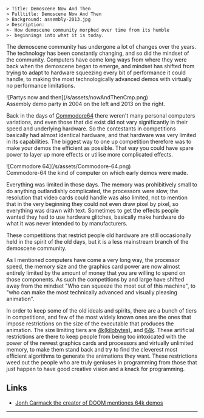 ```
> Title: Demoscene Now And Then
> Fulltitle: Demoscene Now And Then
> Background: assembly-2013.jpg
> Description:
>- How demoscene community morphed over time from its humble
>- beginnings into what it is today.
```

The demoscene community has undergone a lot of changes over the years. The
technology has been constantly changing, and so did the mindset of the
community. Computers have come long ways from where they were back when the
demoscene began to emerge, and mindset has shifted from trying to adapt to
hardware squeezing every bit of performance it could handle, to making the most
technologically advanced demos with virtually no performance limitations.

<div class="small">
  ![Partys now and then](/s/assets/nowAndThenCmp.png)
  <div class="descr">Assembly demo party in 2004 on the left and 2013 on the right.</div>
</div>

Back in the days of [Commodore64][commodore] there weren't many personal computers
variations, and even those that did exist did not vary significantly in their
speed and underlying hardware. So the contestants in competitions basically had
almost identical hardware, and that hardware was very limited in its
capabilities. The biggest way to one up competition therefore was to make your
demos the efficient as possible. That way you could have spare power to layer
up more effects or utilise more complicated effects.

<div class="aside">
  ![Commodore 64](/s/assets/Commodore-64.png)
  <div class="descr">
  Commodore-64 the kind of computer on which early demos were made.
  </div>
</div>

Everything was limited in those days. The memory was prohibitively small to do
anything outlandishly complicated, the processors were slow, the resolution
that video cards could handle was also limited, not to mention that in the very
beginning they could not even draw pixel by pixel, so everything was drawn with
text. Sometimes to get the effects people wanted they had to use hardware
glitches, basically make hardware do what it was never intended to by
manufacturers.

These competitions that restrict people old hardware are still occasionally
held in the spirit of the old days, but it is a less mainstream branch of the
demoscene community.

As I mentioned computers have come a very long way, the processor speed, the
memory size and the graphics card power are now almost entirely limited by the
amount of money that you are willing to spend on those components. As such the
competitions by and large have shifted away from the mindset "Who can squeeze
the most out of this machine", to "who can make the most technically advanced
and visually pleasing animation".

In order to keep some of the old ideals and spirits, there are a bunch of tiers
in competitions, and few of the most widely known ones are the ones that impose
restrictions on the size of the executable that produces the animation. The
size limiting tiers are [4k(kilobytes)][4k], and [64k][64k]. These artificial restrictions
are there to keep people from being too intoxicated with the power of the
newest graphics cards and processors and virtually unlimited memory, to make
them stand back and try to find the cleverest most efficient algorithms to
generate the animations they want. These restrictions weed out the people who
are truly geniuses in programming from those that just happen to have good
creative vision and a knack for programming.

## Links

- [Jonh Carmack the creator of DOOM mentiones 64k demos][64kCarmack]

- - - - - - - - - - - - - - - - - - - - - - - - - - - - - - - - - - - - - - - - 
[commodore]: http://en.wikipedia.org/wiki/Commodore_64
[4k]: http://www.theverge.com/2012/5/14/3014698/assembly-4k-demoscene-fractals
[64k]: http://en.wikipedia.org/wiki/64k_intro
[64kCarmack]: http://www.youtube.com/watch?v=4zgYG-_ha28&feature=player_detailpage#t=4827s

